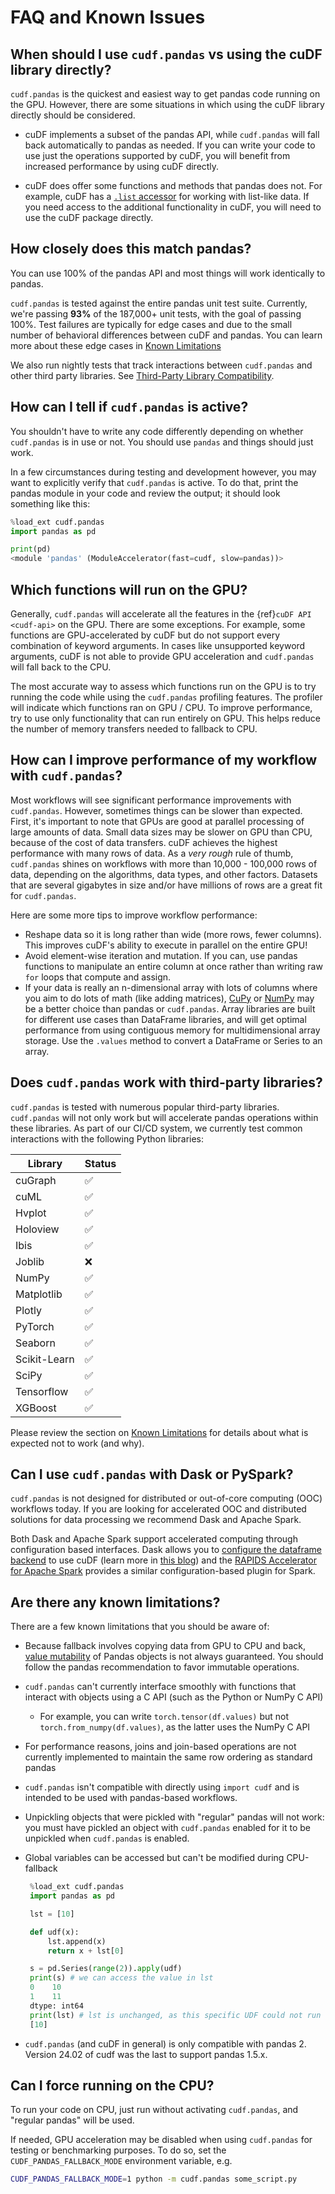 # FAQ and Known Issues

## When should I use `cudf.pandas` vs using the cuDF library directly?

`cudf.pandas` is the quickest and easiest way to get pandas code
running on the GPU. However, there are some situations in which using
the cuDF library directly should be considered.

- cuDF implements a subset of the pandas API, while `cudf.pandas` will
  fall back automatically to pandas as needed. If you can write your
  code to use just the operations supported by cuDF, you will benefit
  from increased performance by using cuDF directly.

- cuDF does offer some functions and methods that pandas does not. For
  example, cuDF has a [`.list`
  accessor](https://docs.rapids.ai/api/cudf/stable/api_docs/list_handling/)
  for working with list-like data. If you need access to the
  additional functionality in cuDF, you will need to use the cuDF
  package directly.

## How closely does this match pandas?

You can use 100% of the pandas API and most things will work
identically to pandas.

`cudf.pandas` is tested against the entire pandas unit test suite.
Currently, we're passing **93%** of the 187,000+ unit tests, with the
goal of passing 100%. Test failures are typically for edge cases and
due to the small number of behavioral differences between cuDF and
pandas. You can learn more about these edge cases in
[Known Limitations](#are-there-any-known-limitations)

We also run nightly tests that track interactions between
`cudf.pandas` and other third party libraries. See
[Third-Party Library Compatibility](#does-it-work-with-third-party-libraries).

## How can I tell if `cudf.pandas` is active?

You shouldn't have to write any code differently depending on whether
`cudf.pandas` is in use or not. You should use `pandas` and things
should just work.

In a few circumstances during testing and development however, you may
want to explicitly verify that `cudf.pandas` is active. To do that,
print the pandas module in your code and review the output; it should
look something like this:

```python
%load_ext cudf.pandas
import pandas as pd

print(pd)
<module 'pandas' (ModuleAccelerator(fast=cudf, slow=pandas))>
```

## Which functions will run on the GPU?

Generally, `cudf.pandas` will accelerate all the features in the
{ref}`cuDF API <cudf-api>` on the GPU. There are some exceptions. For
example, some functions are GPU-accelerated by cuDF but do not support
every combination of keyword arguments. In cases like unsupported
keyword arguments, cuDF is not able to provide GPU acceleration and
`cudf.pandas` will fall back to the CPU.

The most accurate way to assess which functions run on the GPU is to try
running the code while using the `cudf.pandas` profiling features. The
profiler will indicate which functions ran on GPU / CPU. To improve
performance, try to use only functionality that can run entirely on GPU.
This helps reduce the number of memory transfers needed to fallback to
CPU.

## How can I improve performance of my workflow with `cudf.pandas`?

Most workflows will see significant performance improvements with
`cudf.pandas`. However, sometimes things can be slower than expected.
First, it's important to note that GPUs are good at parallel processing
of large amounts of data. Small data sizes may be slower on GPU than
CPU, because of the cost of data transfers. cuDF achieves the highest
performance with many rows of data. As a _very rough_ rule of thumb,
`cudf.pandas` shines on workflows with more than 10,000 - 100,000 rows
of data, depending on the algorithms, data types, and other factors.
Datasets that are several gigabytes in size and/or have millions of
rows are a great fit for `cudf.pandas`.

Here are some more tips to improve workflow performance:

- Reshape data so it is long rather than wide (more rows, fewer
  columns). This improves cuDF's ability to execute in parallel on the
  entire GPU!
- Avoid element-wise iteration and mutation. If you can, use pandas
  functions to manipulate an entire column at once rather than writing
  raw `for` loops that compute and assign.
- If your data is really an n-dimensional array with lots of columns
  where you aim to do lots of math (like adding matrices),
  [CuPy](https://cupy.dev/) or [NumPy](https://numpy.org/) may be a
  better choice than pandas or `cudf.pandas`. Array libraries are built
  for different use cases than DataFrame libraries, and will get optimal
  performance from using contiguous memory for multidimensional array
  storage. Use the `.values` method to convert a DataFrame or Series to
  an array.

## Does `cudf.pandas` work with third-party libraries?

`cudf.pandas` is tested with numerous popular third-party libraries.
`cudf.pandas` will not only work but will accelerate pandas operations
within these libraries. As part of our CI/CD system, we currently test
common interactions with the following Python libraries:

| Library          | Status |
|------------------|--------|
| cuGraph          | ✅      |
| cuML             | ✅      |
| Hvplot           | ✅      |
| Holoview         | ✅      |
| Ibis             | ✅      |
| Joblib           | ❌      |
| NumPy            | ✅      |
| Matplotlib       | ✅      |
| Plotly           | ✅      |
| PyTorch          | ✅      |
| Seaborn          | ✅      |
| Scikit-Learn     | ✅      |
| SciPy            | ✅      |
| Tensorflow       | ✅      |
| XGBoost          | ✅      |

Please review the section on [Known Limitations](#are-there-any-known-limitations)
for details about what is expected not to work (and why).

## Can I use `cudf.pandas` with Dask or PySpark?

`cudf.pandas` is not designed for distributed or out-of-core computing
(OOC) workflows today. If you are looking for accelerated OOC and
distributed solutions for data processing we recommend Dask and Apache
Spark.

Both Dask and Apache Spark support accelerated computing through configuration
based interfaces. Dask allows you to [configure the dataframe
backend](https://docs.dask.org/en/latest/how-to/selecting-the-collection-backend.html) to use
cuDF (learn more in [this
blog](https://medium.com/rapids-ai/easy-cpu-gpu-arrays-and-dataframes-run-your-dask-code-where-youd-like-e349d92351d)) and the [RAPIDS Accelerator for Apache Spark](https://nvidia.github.io/spark-rapids/)
provides a similar configuration-based plugin for Spark.

## Are there any known limitations?

There are a few known limitations that you should be aware of:

- Because fallback involves copying data from GPU to CPU and back,
  [value mutability](https://pandas.pydata.org/pandas-docs/stable/getting_started/overview.html#mutability-and-copying-of-data)
  of Pandas objects is not always guaranteed. You should follow the
  pandas recommendation to favor immutable operations.
- `cudf.pandas` can't currently interface smoothly with functions that
  interact with objects using a C API (such as the Python or NumPy C
  API)
  - For example, you can write `torch.tensor(df.values)` but not
    `torch.from_numpy(df.values)`, as the latter uses the NumPy C API
- For performance reasons, joins and join-based operations are not
  currently implemented to maintain the same row ordering as standard
  pandas
- `cudf.pandas` isn't compatible with directly using `import cudf`
   and is intended to be used with pandas-based workflows.
- Unpickling objects that were pickled with "regular" pandas will not
  work: you must have pickled an object with `cudf.pandas` enabled for
  it to be unpickled when `cudf.pandas` is enabled.
- Global variables can be accessed but can't be modified during CPU-fallback

  ```python
   %load_ext cudf.pandas
   import pandas as pd

   lst = [10]

   def udf(x):
       lst.append(x)
       return x + lst[0]

   s = pd.Series(range(2)).apply(udf)
   print(s) # we can access the value in lst
   0    10
   1    11
   dtype: int64
   print(lst) # lst is unchanged, as this specific UDF could not run on the GPU
   [10]
   ```
- `cudf.pandas` (and cuDF in general) is only compatible with pandas 2. Version
  24.02 of cudf was the last to support pandas 1.5.x.

## Can I force running on the CPU?

To run your code on CPU, just run without activating `cudf.pandas`,
and "regular pandas" will be used.

If needed, GPU acceleration may be disabled when using `cudf.pandas`
for testing or benchmarking purposes. To do so, set the
`CUDF_PANDAS_FALLBACK_MODE` environment variable, e.g.

```bash
CUDF_PANDAS_FALLBACK_MODE=1 python -m cudf.pandas some_script.py
```
